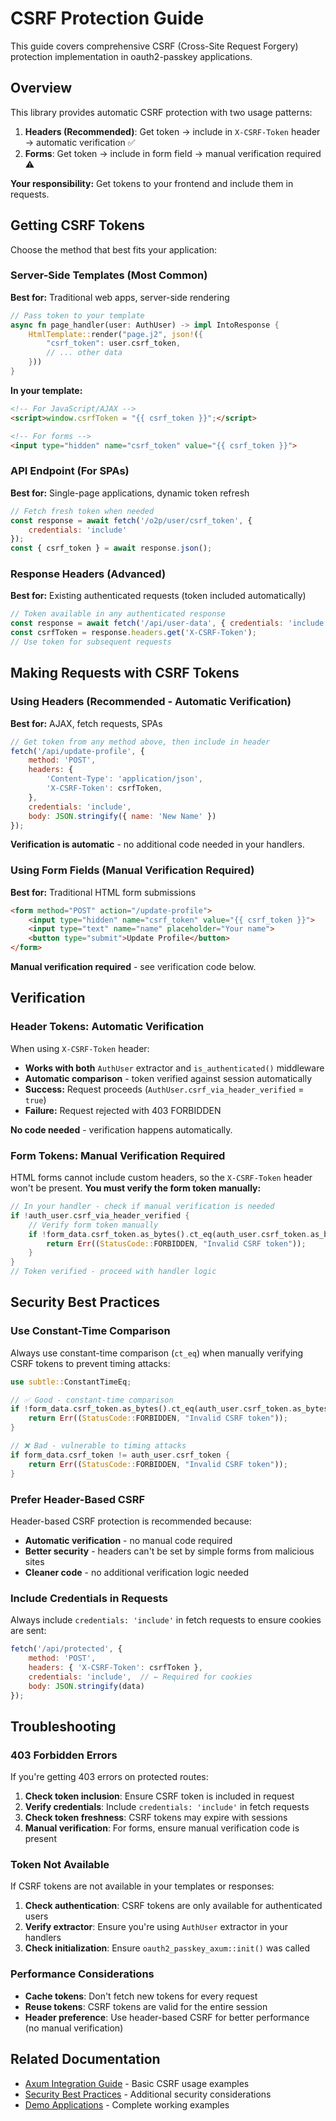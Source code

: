 # CSRF Protection Guide

This guide covers comprehensive CSRF (Cross-Site Request Forgery) protection implementation in oauth2-passkey applications.

## Overview

This library provides automatic CSRF protection with two usage patterns:

1. **Headers (Recommended)**: Get token → include in `X-CSRF-Token` header → automatic verification ✅
2. **Forms**: Get token → include in form field → manual verification required ⚠️

**Your responsibility:** Get tokens to your frontend and include them in requests.

## Getting CSRF Tokens

Choose the method that best fits your application:

### Server-Side Templates (Most Common)

**Best for:** Traditional web apps, server-side rendering

```rust
// Pass token to your template
async fn page_handler(user: AuthUser) -> impl IntoResponse {
    HtmlTemplate::render("page.j2", json!({
        "csrf_token": user.csrf_token,
        // ... other data
    }))
}
```

**In your template:**

```html
<!-- For JavaScript/AJAX -->
<script>window.csrfToken = "{{ csrf_token }}";</script>

<!-- For forms -->
<input type="hidden" name="csrf_token" value="{{ csrf_token }}">
```

### API Endpoint (For SPAs)

**Best for:** Single-page applications, dynamic token refresh

```javascript
// Fetch fresh token when needed
const response = await fetch('/o2p/user/csrf_token', {
    credentials: 'include'
});
const { csrf_token } = await response.json();
```

### Response Headers (Advanced)

**Best for:** Existing authenticated requests (token included automatically)

```javascript
// Token available in any authenticated response
const response = await fetch('/api/user-data', { credentials: 'include' });
const csrfToken = response.headers.get('X-CSRF-Token');
// Use token for subsequent requests
```

## Making Requests with CSRF Tokens

### Using Headers (Recommended - Automatic Verification)

**Best for:** AJAX, fetch requests, SPAs

```javascript
// Get token from any method above, then include in header
fetch('/api/update-profile', {
    method: 'POST',
    headers: {
        'Content-Type': 'application/json',
        'X-CSRF-Token': csrfToken,
    },
    credentials: 'include',
    body: JSON.stringify({ name: 'New Name' })
});
```

**Verification is automatic** - no additional code needed in your handlers.

### Using Form Fields (Manual Verification Required)

**Best for:** Traditional HTML form submissions

```html
<form method="POST" action="/update-profile">
    <input type="hidden" name="csrf_token" value="{{ csrf_token }}">
    <input type="text" name="name" placeholder="Your name">
    <button type="submit">Update Profile</button>
</form>
```

**Manual verification required** - see verification code below.

## Verification

### Header Tokens: Automatic Verification

When using `X-CSRF-Token` header:

- **Works with both** `AuthUser` extractor and `is_authenticated()` middleware
- **Automatic comparison** - token verified against session automatically
- **Success:** Request proceeds (`AuthUser.csrf_via_header_verified` = `true`)
- **Failure:** Request rejected with 403 FORBIDDEN

**No code needed** - verification happens automatically.

### Form Tokens: Manual Verification Required

HTML forms cannot include custom headers, so the `X-CSRF-Token` header won't be present. **You must verify the form token manually:**

```rust
// In your handler - check if manual verification is needed
if !auth_user.csrf_via_header_verified {
    // Verify form token manually
    if !form_data.csrf_token.as_bytes().ct_eq(auth_user.csrf_token.as_bytes()).into() {
        return Err((StatusCode::FORBIDDEN, "Invalid CSRF token"));
    }
}
// Token verified - proceed with handler logic
```

## Security Best Practices

### Use Constant-Time Comparison

Always use constant-time comparison (`ct_eq`) when manually verifying CSRF tokens to prevent timing attacks:

```rust
use subtle::ConstantTimeEq;

// ✅ Good - constant-time comparison
if !form_data.csrf_token.as_bytes().ct_eq(auth_user.csrf_token.as_bytes()).into() {
    return Err((StatusCode::FORBIDDEN, "Invalid CSRF token"));
}

// ❌ Bad - vulnerable to timing attacks
if form_data.csrf_token != auth_user.csrf_token {
    return Err((StatusCode::FORBIDDEN, "Invalid CSRF token"));
}
```

### Prefer Header-Based CSRF

Header-based CSRF protection is recommended because:

- **Automatic verification** - no manual code required
- **Better security** - headers can't be set by simple forms from malicious sites
- **Cleaner code** - no additional verification logic needed

### Include Credentials in Requests

Always include `credentials: 'include'` in fetch requests to ensure cookies are sent:

```javascript
fetch('/api/protected', {
    method: 'POST',
    headers: { 'X-CSRF-Token': csrfToken },
    credentials: 'include',  // ← Required for cookies
    body: JSON.stringify(data)
});
```

## Troubleshooting

### 403 Forbidden Errors

If you're getting 403 errors on protected routes:

1. **Check token inclusion**: Ensure CSRF token is included in request
2. **Verify credentials**: Include `credentials: 'include'` in fetch requests
3. **Check token freshness**: CSRF tokens may expire with sessions
4. **Manual verification**: For forms, ensure manual verification code is present

### Token Not Available

If CSRF tokens are not available in your templates or responses:

1. **Check authentication**: CSRF tokens are only available for authenticated users
2. **Verify extractor**: Ensure you're using `AuthUser` extractor in your handlers
3. **Check initialization**: Ensure `oauth2_passkey_axum::init()` was called

### Performance Considerations

- **Cache tokens**: Don't fetch new tokens for every request
- **Reuse tokens**: CSRF tokens are valid for the entire session
- **Header preference**: Use header-based CSRF for better performance (no manual verification)

## Related Documentation

- [Axum Integration Guide](../oauth2_passkey_axum/README.md) - Basic CSRF usage examples
- [Security Best Practices](security-best-practices.md) - Additional security considerations
- [Demo Applications](../demo-both/README.md) - Complete working examples
